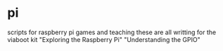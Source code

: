 # pi
scripts for raspberry pi games and teaching
these are all writting for the viaboot kit "Exploring the Raspberry Pi"
"Understanding the GPIO"
